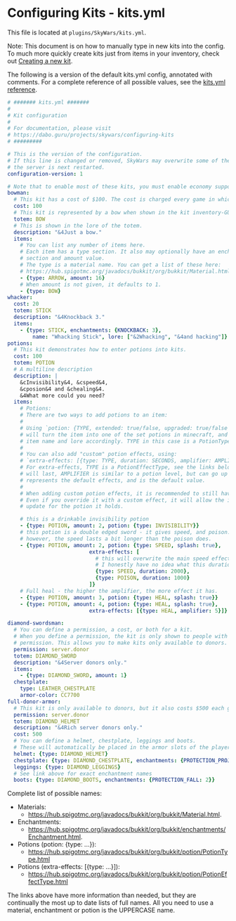 Configuring Kits - kits.yml
===========================

This file is located at `plugins/SkyWars/kits.yml`.

Note: This document is on how to manually type in new kits into the config. To much more quickly create kits just from items in your inventory, check out [Creating a new kit](https://dabo.guru/projects/skywars/creating-a-new-kit).

The following is a version of the default kits.yml config, annotated with comments. For a complete reference of all possible values, see the [kits.yml reference](https://dabo.guru/projects/skywars/reference/kits/).

```yaml
# ####### kits.yml #######
#
# Kit configuration
#
# For documentation, please visit
# https://dabo.guru/projects/skywars/configuring-kits
# #########

# This is the version of the configuration.
# If this line is changed or removed, SkyWars may overwrite some of the newer settings when
# the server is next restarted.
configuration-version: 1

# Note that to enable most of these kits, you must enable economy support in main-config.yml.
bowman:
  # This kit has a cost of $100. The cost is charged every game in which it is used.
  cost: 100
  # This kit is represented by a bow when shown in the kit inventory-GUI.
  totem: BOW
  # This is shown in the lore of the totem.
  description: "&4Just a bow."
  items:
    # You can list any number of items here.
    # Each item has a type section. It also may optionally have an enchantments
    # section and amount value.
    # The type is a material name. You can get a list of these here:
    # https://hub.spigotmc.org/javadocs/bukkit/org/bukkit/Material.html
    - {type: ARROW, amount: 16}
    # When amount is not given, it defaults to 1.
    - {type: BOW}
whacker:
  cost: 20
  totem: STICK
  description: "&4Knockback 3."
  items:
    - {type: STICK, enchantments: {KNOCKBACK: 3},
        name: "Whacking Stick", lore: ["&2Whacking", "&4and hacking"]}
potions:
  # This kit demonstrates how to enter potions into kits.
  cost: 100
  totem: POTION
  # A multiline description
  description: |
    &cInvisibility&4, &cspeed&4,
    &cposion&4 and &chealing&4.
    &4What more could you need?
  items:
    # Potions:
    # There are two ways to add potions to an item:
    #
    # Using `potion: {TYPE, extended: true/false, upgraded: true/false splash: true/false, lingering: true/false}`
    # will turn the item into one of the set potions in minecraft, and update the
    # item name and lore accordingly. TYPE in this case is a PotionType, see links below.
    #
    # You can also add "custom" potion effects, using:
    # `extra-effects: [{type: TYPE, duration: SECONDS, amplifier: AMPLIFIER}, {type: TYPE2, ...}]`
    # For extra-effects, TYPE is a PotionEffectType, see the links below. SECONDS is how long it
    # will last, AMPLIFIER is similar to a potion level, but can go up to 128. amplifier: 0
    # represents the default effects, and is the default value.
    #
    # When adding custom potion effects, it is recommended to still have one "regular" potion set.
    # Even if you override it with a custom effect, it will allow the item's name and lore to
    # update for the potion it holds.

    # this is a drinkable invisibility potion
    - {type: POTION, amount: 2, potion: {type: INVISIBILITY}}
    # this potion is a double edged sword - it gives speed, and poison.
    # however, the speed lasts a bit longer than the poison does.
    - {type: POTION, amount: 2, potion: {type: SPEED, splash: true},
                          extra-effects: [
                            # this will overwrite the main speed effect, while allowing the text to remain.
                            # I honestly have no idea what this duration is counted in.
                            {type: SPEED, duration: 2000},
                            {type: POISON, duration: 1000}
                          ]}
    # Full heal - the higher the amplifier, the more effect it has.
    - {type: POTION, amount: 3, potion: {type: HEAL, splash: true}}
    - {type: POTION, amount: 4, potion: {type: HEAL, splash: true},
                          extra-effects: [{type: HEAL, amplifier: 5}]}

diamond-swordsman:
  # You can define a permission, a cost, or both for a kit.
  # When you define a permission, the kit is only shown to people with that
  # permission. This allows you to make kits only available to donors.
  permission: server.donor
  totem: DIAMOND_SWORD
  description: "&4Server donors only."
  items:
    - {type: DIAMOND_SWORD, amount: 1}
  chestplate:
    type: LEATHER_CHESTPLATE
    armor-color: CC7700
full-donor-armor:
  # This kit is only available to donors, but it also costs $500 each game!
  permission: server.donor
  totem: DIAMOND_HELMET
  description: "&4Rich server donors only."
  cost: 500
  # You can define a helmet, chestplate, leggings and boots.
  # These will automatically be placed in the armor slots of the player.
  helmet: {type: DIAMOND_HELMET}
  chestplate: {type: DIAMOND_CHESTPLATE, enchantments: {PROTECTION_PROJECTILE: 2}}
  leggings: {type: DIAMOND_LEGGINGS}
  # See link above for exact enchantment names
  boots: {type: DIAMOND_BOOTS, enchantments: {PROTECTION_FALL: 2}}
```
Complete list of possible names:
- Materials:
  - https://hub.spigotmc.org/javadocs/bukkit/org/bukkit/Material.html.
- Enchantments:
  - https://hub.spigotmc.org/javadocs/bukkit/org/bukkit/enchantments/Enchantment.html.
- Potions (potion: {type: ...}):
  - https://hub.spigotmc.org/javadocs/bukkit/org/bukkit/potion/PotionType.html
- Potions (extra-effects: [{type: ...}]):
  - https://hub.spigotmc.org/javadocs/bukkit/org/bukkit/potion/PotionEffectType.html

The links above have more information than needed, but they are continually the most up to date lists of full names.
All you need to use a material, enchantment or potion is the UPPERCASE name.
